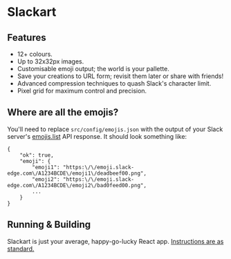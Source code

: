 # Slackart

## Features
* 12+ colours.
* Up to 32x32px images.
* Customisable emoji output; the world is your pallette.
* Save your creations to URL form; revisit them later or share with friends!
* Advanced compression techniques to quash Slack's character limit.
* Pixel grid for maximum control and precision.

## Where are all the emojis?
You'll need to replace `src/config/emojis.json` with the output of your Slack server's [emojis.list](https://api.slack.com/methods/emoji.list) API response. It should look something like:

```
{
    "ok": true,
    "emoji": {
        "emoji1": "https:\/\/emoji.slack-edge.com\/A1234BCDE\/emoji1\/deadbeef00.png",
        "emoji2": "https:\/\/emoji.slack-edge.com\/A1234BCDE\/emoji2\/bad0feed00.png",
        ...
    }
}
```

## Running & Building
Slackart is just your average, happy-go-lucky React app. [Instructions are as standard.](https://facebook.github.io/create-react-app/docs/getting-started)
